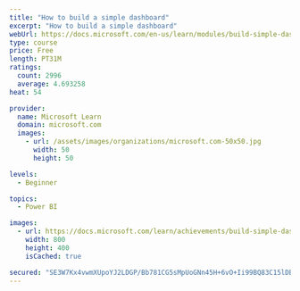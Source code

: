 ```yaml
---
title: "How to build a simple dashboard"
excerpt: "How to build a simple dashboard"
webUrl: https://docs.microsoft.com/en-us/learn/modules/build-simple-dashboard/
type: course
price: Free
length: PT31M
ratings:
  count: 2996
  average: 4.693258
heat: 54

provider:
  name: Microsoft Learn
  domain: microsoft.com
  images:
    - url: /assets/images/organizations/microsoft.com-50x50.jpg
      width: 50
      height: 50

levels:
  - Beginner

topics:
  - Power BI

images:
  - url: https://docs.microsoft.com/learn/achievements/build-simple-dashboard-social.png
    width: 800
    height: 400
    isCached: true

secured: "SE3W7Kx4vwmXUpoYJ2LDGP/Bb781CG5sMpUoGNn45H+6vO+Ii99BQ83C15lDBeE8aKyASEYtcuPMQzb47htQ9PADvC8wE/Q3khqVUNe3HtJPbGFe3+SMdB6BZvhHoZRflv3VHxQI23gBD8BnZTapyWTvhR7b3Vn3emb5CfVRO1eC/Uh6te2HFXmovdQL0pmFGMn61aCqGoEr43PhSrrabAVzLZQnX3itk0gd0YtnoixZWzSd2MWS1+0A1MaGM1Cp1rtfVMNwW4UI+qyXfTxt/dUC6hDRDsJInudvavCdeMoCV+PEDRaIs/GRA4xtzU6VlrJ2578z9WDuPp2Qce0mzT0wulj8VDg3i+CvJ+lvNC/jEg8tjC/cg7NIx14vP2ngXXpZifAqJwqzWjRthtUVytl9WmkVqvLhCzFrzuxwSZk=;4tltHqEkFCgt8CXa2DeiEg=="
---
```


